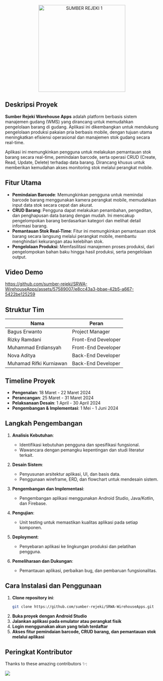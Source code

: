 <p align="center">
  <img width="285" alt="SUMBER REJEKI 1" src="https://github.com/sumber-rejeki/SRWA-WirehouseApps/assets/57589007/e92b7100-752c-402a-871b-8e287e5d306b">
</p>

## Deskripsi Proyek

**Sumber Rejeki Warehouse Apps** adalah platform berbasis sistem manajemen gudang (WMS) yang dirancang untuk memudahkan pengelolaan barang di gudang. Aplikasi ini dikembangkan untuk mendukung pengelolaan produksi pakaian pria berbasis mobile, dengan tujuan utama meningkatkan efisiensi operasional dan manajemen stok gudang secara real-time.

Aplikasi ini memungkinkan pengguna untuk melakukan pemantauan stok barang secara real-time, pemindaian barcode, serta operasi CRUD (Create, Read, Update, Delete) terhadap data barang. Dirancang khusus untuk memberikan kemudahan akses monitoring stok melalui perangkat mobile.

## Fitur Utama

- **Pemindaian Barcode**: Memungkinkan pengguna untuk memindai barcode barang menggunakan kamera perangkat mobile, memudahkan input data stok secara cepat dan akurat.
- **CRUD Barang**: Pengguna dapat melakukan penambahan, pengeditan, dan penghapusan data barang dengan mudah. Ini mencakup pengelompokan barang berdasarkan kategori dan melihat detail informasi barang.
- **Pemantauan Stok Real-Time**: Fitur ini memungkinkan pemantauan stok barang secara langsung melalui perangkat mobile, membantu menghindari kekurangan atau kelebihan stok.
- **Pengelolaan Produksi**: Memfasilitasi manajemen proses produksi, dari pengelompokan bahan baku hingga hasil produksi, serta pengelolaan output.

## Video Demo


https://github.com/sumber-rejeki/SRWA-WirehouseApps/assets/57589007/e8cc43a3-bbae-42b5-a667-5422be125259


## Struktur Tim

| Nama                     | Peran                |
|--------------------------|----------------------|
| Bagus Erwanto            | Project Manager      |
| Rizky Ramdani            | Front-End Developer  |
| Muhammad Erdiansyah      | Front-End Developer  |
| Nova Aditya              | Back-End Developer   |
| Muhamad Rifki Kurniawan  | Back-End Developer   |

## Timeline Proyek

- **Pengenalan**: 18 Maret - 22 Maret 2024
- **Perancangan**: 25 Maret - 31 Maret 2024
- **Pelaksanaan Desain**: 1 April - 30 April 2024
- **Pengembangan & Implementasi**: 1 Mei - 1 Juni 2024

## Langkah Pengembangan

1. **Analisis Kebutuhan**:
   - Identifikasi kebutuhan pengguna dan spesifikasi fungsional.
   - Wawancara dengan pemangku kepentingan dan studi literatur terkait.

2. **Desain Sistem**:
   - Penyusunan arsitektur aplikasi, UI, dan basis data.
   - Penggunaan wireframe, ERD, dan flowchart untuk mendesain sistem.

3. **Pengembangan dan Implementasi**:
   - Pengembangan aplikasi menggunakan Android Studio, Java/Kotlin, dan Firebase.

4. **Pengujian**:
   - Unit testing untuk memastikan kualitas aplikasi pada setiap komponen.

5. **Deployment**:
   - Penyebaran aplikasi ke lingkungan produksi dan pelatihan pengguna.

6. **Pemeliharaan dan Dukungan**:
   - Pemantauan aplikasi, perbaikan bug, dan pembaruan fungsionalitas.

## Cara Instalasi dan Penggunaan

1. **Clone repository ini**:
   ```bash
   git clone https://github.com/sumber-rejeki/SRWA-WirehouseApps.git
2. **Buka proyek dengan Android Studio**
3. **Jalankan aplikasi pada emulator atau perangkat fisik**
4. **Login menggunakan akun yang telah terdaftar**
5. **Akses fitur pemindaian barcode, CRUD barang, dan pemantauan stok melalui aplikasi**

## Peringkat Kontributor

Thanks to these amazing contributors ✨:

<a href="https://github.com/sumber-rejeki/SRWA-WirehouseApps/graphs/contributors">
  <img src="https://contrib.rocks/image?repo=sumber-rejeki/SRWA-WirehouseApps" />
</a>




